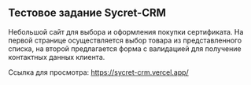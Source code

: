 ## Тестовое задание Sycret-CRM

Небольшой сайт для выбора и оформления покупки сертификата. 
На первой странице осуществляется выбор товара из представленного списка, на второй предлагается форма с валидацией для получение контактных данных клиента.


Ссылка для просмотра: https://sycret-crm.vercel.app/
